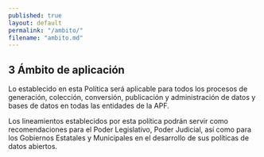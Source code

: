 ```yaml
---
published: true
layout: default
permalink: "/ambito/"
filename: "ambito.md"
---
```



## 3 Ámbito de aplicación

Lo establecido en esta Política será aplicable para todos los procesos de generación, colección, conversión, publicación y administración de datos y bases de datos en todas las entidades de la APF.

Los lineamientos establecidos por esta política podrán servir como recomendaciones para el Poder Legislativo, Poder Judicial, así como para los Gobiernos Estatales y Municipales en el desarrollo de sus políticas de datos abiertos.
